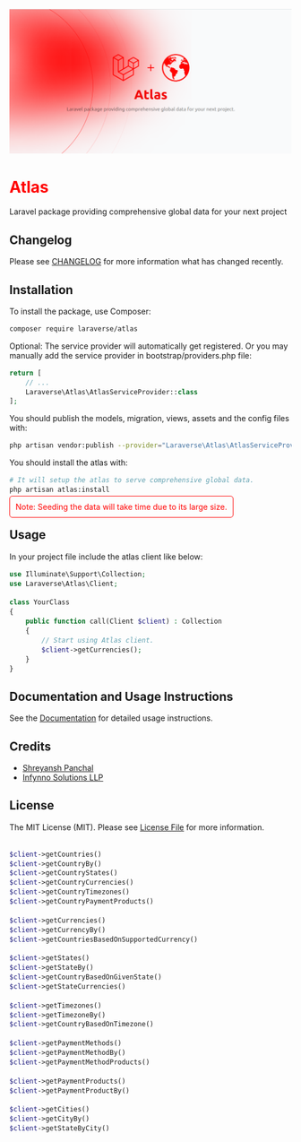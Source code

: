 <p align="center"><img src="/resources/banners/atlas-light.png" alt="Atlas"></p>

# <span style="color:red;">Atlas</span>

Laravel package providing comprehensive global data for your next project


## Changelog

Please see [CHANGELOG](CHANGELOG.md) for more information what has changed recently.


## Installation

To install the package, use Composer:

```bash
composer require laraverse/atlas
```

Optional: The service provider will automatically get registered. Or you may manually add the service provider in bootstrap/providers.php file:


```php
return [
    // ...
    Laraverse\Atlas\AtlasServiceProvider::class
];
```

You should publish the models, migration, views, assets and the config files with:

```bash
php artisan vendor:publish --provider="Laraverse\Atlas\AtlasServiceProvider"
```

You should install the atlas with:

```bash
# It will setup the atlas to serve comprehensive global data.
php artisan atlas:install
```

<span style="color:red; border: 1px solid red; padding: 10px; border-radius: 5px;">
    Note: Seeding the data will take time due to its large size.
</span>

## Usage

In your project file include the atlas client like below:

```php
use Illuminate\Support\Collection;
use Laraverse\Atlas\Client;

class YourClass
{
    public function call(Client $client) : Collection
    {
        // Start using Atlas client.
        $client->getCurrencies();
    }
}
```
## Documentation and Usage Instructions

See the  [Documentation](DOCUMENTATION.md) for detailed usage instructions.

## Credits

- [Shreyansh Panchal](https://github.com/theshreyanshpanchal)
- [Infynno Solutions LLP](https://infynno.com)

## License

The MIT License (MIT). Please see [License File](LICENSE.md) for more information.


```php

$client->getCountries()
$client->getCountryBy()
$client->getCountryStates()
$client->getCountryCurrencies()
$client->getCountryTimezones()
$client->getCountryPaymentProducts()

$client->getCurrencies()
$client->getCurrencyBy()
$client->getCountriesBasedOnSupportedCurrency()

$client->getStates()
$client->getStateBy()
$client->getCountryBasedOnGivenState()
$client->getStateCurrencies()

$client->getTimezones()
$client->getTimezoneBy()
$client->getCountryBasedOnTimezone()

$client->getPaymentMethods()
$client->getPaymentMethodBy()
$client->getPaymentMethodProducts()

$client->getPaymentProducts()
$client->getPaymentProductBy()

$client->getCities()
$client->getCityBy()
$client->getStateByCity()

```
